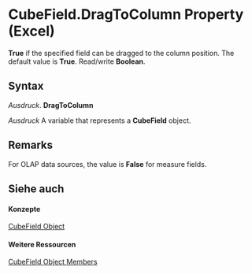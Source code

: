 
# CubeField.DragToColumn Property (Excel)

 **True** if the specified field can be dragged to the column position. The default value is **True**. Read/write **Boolean**.


## Syntax

 _Ausdruck_. **DragToColumn**

 _Ausdruck_ A variable that represents a **CubeField** object.


## Remarks

For OLAP data sources, the value is  **False** for measure fields.


## Siehe auch


#### Konzepte


[CubeField Object](6db16910-6c27-651a-c388-e54e27fe4519.md)
#### Weitere Ressourcen


[CubeField Object Members](http://msdn.microsoft.com/library/2f3cbe65-45ff-abe0-3e48-29c0d490f600%28Office.15%29.aspx)